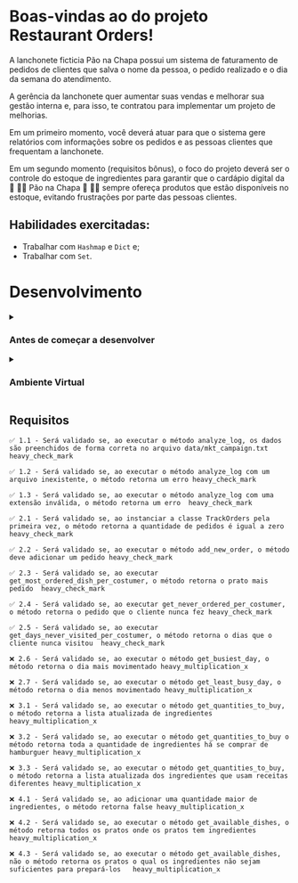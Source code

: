 # Boas-vindas ao do projeto Restaurant Orders!
A lanchonete ficticia Pão na Chapa possui um sistema de faturamento de pedidos de clientes que salva o nome da pessoa, o pedido realizado e o dia da semana do atendimento.</br>

A gerência da lanchonete quer aumentar suas vendas e melhorar sua gestão interna e, para isso, te contratou para implementar um projeto de melhorias. </br>

Em um primeiro momento, você deverá atuar para que o sistema gere relatórios com informações sobre os pedidos e as pessoas clientes que frequentam a lanchonete.</br>

Em um segundo momento (requisitos bônus), o foco do projeto deverá ser o controle do estoque de ingredientes para garantir que o cardápio digital da :baguette_bread: :cook: Pão na Chapa :baguette_bread: :cook: sempre ofereça produtos que estão disponíveis no estoque, evitando frustrações por parte das pessoas clientes. </br>

## Habilidades exercitadas:
  - Trabalhar com `Hashmap` e `Dict` e; </br>
  - Trabalhar com `Set`. </br>


# Desenvolvimento
<details>
  <summary>
    <h3>
      Antes de começar a desenvolver</summary><br />
    </h3>

  1. Clone o repositório

  - Use o comando: `git@github.com:mabiiak/restaurant-orders.git`.
  - Entre na pasta do repositório que você acabou de clonar:
    - `cd restaurant-orders`

  2. Crie o ambiente virtual para o projeto

  - `python3 -m venv .venv && source .venv/bin/activate`

  3. Instale as dependências

  - `python3 -m pip install -r dev-requirements.txt`
  
  4. Crie uma branch a partir da branch `master`

  - Verifique que você está na branch `master`
    - Exemplo: `git branch`
  - Se não estiver, mude para a branch `master`
    - Exemplo: `git checkout master`
  - Crie uma branch à qual você vai submeter os `commits` do seu projeto
    - Você deve criar uma branch no seguinte formato: `nomedeusuario-nome-do-projeto`
    - Exemplo: `git checkout -b nome-restaurant-orders`

  5. Adicione a sua branch com o novo `commit` ao repositório remoto

  - Usando o exemplo anterior: `git push -u origin nome-restaurant-orders`

  7. Crie um novo `Pull Request` _(PR)_

  - Vá até a página de _Pull Requests_ do [repositório no GitHub](https://github.com/mabiiak/restaurant-orders/pulls)
  - Clique no botão verde _"New pull request"_
  - Clique na caixa de seleção _"Compare"_ e escolha a sua branch **com atenção**
  - Coloque um título para a sua _Pull Request_
    - Exemplo: _"Cria tela de busca"_
  - Clique no botão verde _"Create pull request"_
  - Adicione uma descrição para o _Pull Request_ e clique no botão verde _"Create pull request"_
  - **Não se preocupe em preencher mais nada por enquanto!**
  - Volte até a [página de _Pull Requests_ do repositório](https://github.com/mabiiak/restaurant-orders/pulls) e confira que o seu _Pull Request_ está criado

</details>

<details>
  <summary><h3>Ambiente Virtual</h3></summary><br />
  O Python oferece um recurso chamado de ambiente virtual que permite sua máquina rodar, sem conflitos, diferentes tipos de projetos com diferentes versões de bibliotecas.

  1. **criar o ambiente virtual**

  ```bash
  $ python3 -m venv .venv
  ```

  2. **ativar o ambiente virtual**

  ```bash
  $ source .venv/bin/activate
  ```

  3. **instalar as dependências no ambiente virtual**

  ```bash
  $ python3 -m pip install -r dev-requirements.txt
  ```

  Com o seu ambiente virtual ativo, as dependências serão instaladas neste ambiente.
  :eyes: Caso precise desativar o ambiente virtual, execute o comando "deactivate". 
  :warning: Lembre-se de ativar novamente o ambiente virtual quando voltar a trabalhar no projeto.

  O arquivo `dev-requirements.txt` contém todas as dependências que serão utilizadas no projeto, ele está agindo como se fosse um `package.json` de um projeto `Node.js`.
</details>

## Requisitos
    ✅ 1.1 - Será validado se, ao executar o método analyze_log, os dados são preenchidos de forma correta no arquivo data/mkt_campaign.txt	heavy_check_mark

    ✅ 1.2 - Será validado se, ao executar o método analyze_log com um arquivo inexistente, o método retorna um erro	heavy_check_mark

    ✅ 1.3 - Será validado se, ao executar o método analyze_log com uma extensão inválida, o método retorna um erro	heavy_check_mark

    ✅ 2.1 - Será validado se, ao instanciar a classe TrackOrders pela primeira vez, o método retorna a quantidade de pedidos é igual a zero	heavy_check_mark

    ✅ 2.2 - Será validado se, ao executar o método add_new_order, o método deve adicionar um pedido	heavy_check_mark

    ✅ 2.3 - Será validado se, ao executar get_most_ordered_dish_per_costumer, o método retorna o prato mais pedido	heavy_check_mark

    ✅ 2.4 - Será validado se, ao executar get_never_ordered_per_costumer, o método retorna o pedido que o cliente nunca fez	heavy_check_mark

    ✅ 2.5 - Será validado se, ao executar get_days_never_visited_per_costumer, o método retorna o dias que o cliente nunca visitou	heavy_check_mark

    ❌ 2.6 - Será validado se, ao executar o método get_busiest_day, o método retorna o dia mais movimentado	heavy_multiplication_x

    ❌ 2.7 - Será validado se, ao executar o método get_least_busy_day, o método retorna o dia menos movimentado	heavy_multiplication_x

    ❌ 3.1 - Será validado se, ao executar o método get_quantities_to_buy, o método retorna a lista atualizada de ingredientes	heavy_multiplication_x
    
    ❌ 3.2 - Será validado se, ao executar o método get_quantities_to_buy o método retorna toda a quantidade de ingredientes há se comprar de hamburguer	heavy_multiplication_x
    
    ❌ 3.3 - Será validado se, ao executar o método get_quantities_to_buy, o método retorna a lista atualizada dos ingredientes que usam receitas diferentes	heavy_multiplication_x
    
    ❌ 4.1 - Será validado se, ao adicionar uma quantidade maior de ingredientes, o método retorna false	heavy_multiplication_x
    
    ❌ 4.2 - Será validado se, ao executar o método get_available_dishes, o método retorna todos os pratos onde os pratos tem ingredientes	heavy_multiplication_x
    
    ❌ 4.3 - Será validado se, ao executar o método get_available_dishes, não o método retorna os pratos o qual os ingredientes não sejam suficientes para prepará-los	heavy_multiplication_x